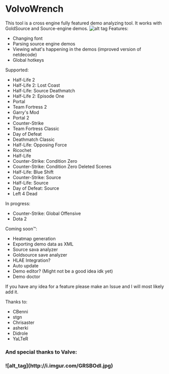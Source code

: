 # VolvoWrench
This tool is a cross engine fully featured demo analyzing tool. It works with GoldSource and Source-engine demos.
![alt tag](http://i.imgur.com/hfzwuRL.png)
Features:
  - Changing font
  - Parsing source engine demos
  - Viewing what's happening in the demos (improved version of netdecode)
  - Global hotkeys
 
Supported:
* Half-Life 2
* Half-Life 2: Lost Coast
* Half-Life: Source Deathmatch
* Half-Life 2: Episode One
* Portal
* Team Fortress 2
* Garry's Mod
* Portal 2
* Counter-Strike
* Team Fortress Classic
* Day of Defeat
* Deathmatch Classic
* Half-Life: Opposing Force
* Ricochet
* Half-Life
* Counter-Strike: Condition Zero
* Counter-Strike: Condition Zero Deleted Scenes
* Half-Life: Blue Shift 
* Counter-Strike: Source
* Half-Life: Source
* Day of Defeat: Source
* Left 4 Dead 

In progress:
* Counter-Strike: Global Offensive
* Dota 2


Coming soon™:
  - Heatmap generation
  - Exporting demo data as XML
  - Source sava analyzer
  - Goldsource save analyzer
  - HLAE Integration?
  - Auto update
  - Demo editor? (Might not be a good idea idk yet)
  - Demo doctor
  
  If you have any idea for a feature please make an Issue and I will most likely add it.

Thanks to:
  - CBenni
  - stgn
  - Chrisaster
  - asherki
  - Didrole
  - YaLTeR
  
 <h3>And special thanks to Valve:<h3>
  ![alt_tag](http://i.imgur.com/GRSBOdl.jpg)
